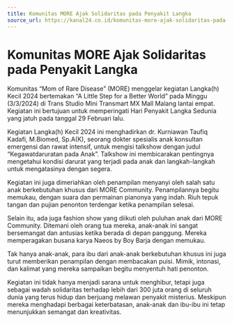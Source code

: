 ```yaml
---
title: Komunitas MORE Ajak Solidaritas pada Penyakit Langka
source_url: https://kanal24.co.id/komunitas-more-ajak-solidaritas-pada-penyakit-langka/
---
```


# Komunitas MORE Ajak Solidaritas pada Penyakit Langka

Komunitas “Mom of Rare Disease” (MORE) menggelar kegiatan Langka(h) Kecil 2024 bertemakan “A Little Step for a Better World” pada Minggu (3/3/2024) di Trans Studio Mini Transmart MX Mall Malang lantai empat. Kegiatan ini bertujuan untuk memperingati Hari Penyakit Langka Sedunia yang jatuh pada tanggal 29 Februari lalu.

Kegiatan Langka(h) Kecil 2024 ini menghadirkan dr. Kurniawan Taufiq Kadafi, M.Biomed, Sp.A(K), seorang dokter spesialis anak konsultan emergensi dan rawat intensif, untuk mengisi talkshow dengan judul “Kegawatdaruratan pada Anak”. Talkshow ini membicarakan pentingnya mengetahui kondisi darurat yang terjadi pada anak dan langkah-langkah untuk mengatasinya dengan segera.

Kegiatan ini juga dimeriahkan oleh penampilan menyanyi oleh salah satu anak berkebutuhan khusus dari MORE Community. Penampilannya begitu memukau, dengan suara dan permainan pianonya yang indah. Riuh tepuk tangan dan pujian penonton terdengar ketika penampilan selesai.

Selain itu, ada juga fashion show yang diikuti oleh puluhan anak dari MORE Community. Ditemani oleh orang tua mereka, anak-anak ini sangat bersemangat dan antusias ketika berada di depan panggung. Mereka memperagakan busana karya Naeos by Boy Barja dengan memukau.

Tak hanya anak-anak, para ibu dari anak-anak berkebutuhan khusus ini juga turut memberikan penampilan dengan membacakan puisi. Mimik, intonasi, dan kalimat yang mereka sampaikan begitu menyentuh hati penonton.

Kegiatan ini tidak hanya menjadi sarana untuk menghibur, tetapi juga sebagai wadah solidaritas terhadap lebih dari 300 juta orang di seluruh dunia yang terus hidup dan berjuang melawan penyakit misterius. Meskipun mereka menghadapi berbagai keterbatasan, anak-anak dan ibu-ibu ini tetap menunjukkan semangat dan kreativitas.
